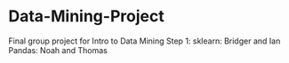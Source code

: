 # Data-Mining-Project
Final group project for Intro to Data Mining 
Step 1:
sklearn: Bridger and Ian
Pandas: Noah and Thomas
